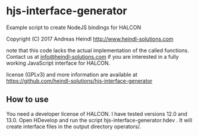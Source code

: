 # hjs-interface-generator
Example script to create NodeJS bindings for HALCON

Copyright (C) 2017 Andreas Heindl  http://www.heindl-solutions.com

note that this code lacks the actual implementation of the called functions.
Contact us at info@heindl-solutions.com if you are interested in a fully working
JavaScript interface for HALCON.

license (GPLv3) and more information are available at
https://github.com/heindl-solutions/hjs-interface-generator

## How to use
You need a developer license of HALCON. I have tested versions 12.0 and 13.0.
Open HDevelop and run the script hjs-interface-generator.hdev . It will
create interface files in the output directory operators/.


